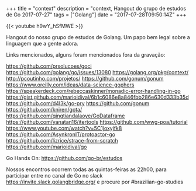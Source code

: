 +++
title = "context"
description = "context, Hangout do grupo de estudos de Go 2017-07-27"
tags = ["Golang"]
date = "2017-07-28T09:50:14Z"
+++

{{< youtube h9wY_hSfMWE >}}

Hangout do nosso grupo de estudos de Golang.
Um papo bem legal sobre a linguagem que a gente adora.

Links mencionados, alguns foram mencionados fora da gravação:

https://github.com/prsolucoes/goci
https://github.com/golang/go/issues/13080
https://golang.org/pkg/context/
http://pcoutinho.com/projetos/
https://github.com/gonum/gonum
https://www.oreilly.com/ideas/data-science-gophers
https://speakerdeck.com/rebeccaskinner/monadic-error-handling-in-go
https://gist.github.com/marioidival/6b1c6086e8a846fbb286e630d333b35d
https://github.com/d4l3k/go-pry
https://github.com/gonum
https://github.com/kniren/gota/
https://github.com/qingtiandalaoye/GoDataframe
https://github.com/yanatan16/itertools
https://github.com/wwg-poa/tutorial
https://www.youtube.com/watch?v=5C1joxyjfk8
https://github.com/AsynkronIT/protoactor-go
https://github.com/lizrice/strace-from-scratch
https://github.com/marioidival/go

Go Hands On:
https://github.com/go-br/estudos

Nossos encontros ocorrem todas as quintas-feiras as 22h00, para participar entre no canal de Go no slack https://invite.slack.golangbridge.org/ e procure por #brazilian-go-studies